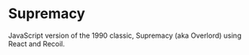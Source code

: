 # Supremacy

JavaScript version of the 1990 classic, Supremacy (aka Overlord) using React and Recoil.
